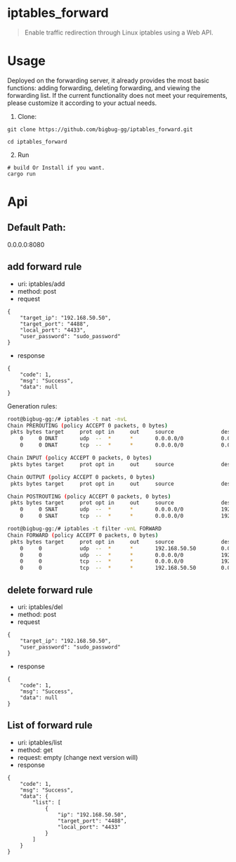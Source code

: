 # iptables_forward

> Enable traffic redirection through Linux iptables using a Web API.

# Usage

Deployed on the forwarding server, it already provides the most basic functions: adding forwarding, deleting forwarding, and viewing the forwarding list. If the current functionality does not meet your requirements, please customize it according to your actual needs.
1. Clone:

```
git clone https://github.com/bigbug-gg/iptables_forward.git

cd iptables_forward
```

2. Run 

```
# build Or Install if you want.
cargo run
```

# Api

## Default Path:

0.0.0.0:8080

## add forward rule
* uri: iptables/add
* method: post
* request
```
{
	"target_ip": "192.168.50.50",
	"target_port": "4488",
	"local_port": "4433",
	"user_password": "sudo_password"
}
```

* response
```
{
	"code": 1,
	"msg": "Success",
	"data": null
}
```

Generation rules:

```bash
root@bigbug-gg:/# iptables -t nat -nvL
Chain PREROUTING (policy ACCEPT 0 packets, 0 bytes)
 pkts bytes target     prot opt in     out     source               destination         
    0     0 DNAT       udp  --  *      *       0.0.0.0/0            0.0.0.0/0            udp dpt:4433 to:192.168.50.50:4488
    0     0 DNAT       tcp  --  *      *       0.0.0.0/0            0.0.0.0/0            tcp dpt:4433 to:192.168.50.50:4488

Chain INPUT (policy ACCEPT 0 packets, 0 bytes)
 pkts bytes target     prot opt in     out     source               destination         

Chain OUTPUT (policy ACCEPT 0 packets, 0 bytes)
 pkts bytes target     prot opt in     out     source               destination         

Chain POSTROUTING (policy ACCEPT 0 packets, 0 bytes)
 pkts bytes target     prot opt in     out     source               destination         
    0     0 SNAT       udp  --  *      *       0.0.0.0/0            192.168.50.50        udp dpt:4488 to:192.168.17.131
    0     0 SNAT       tcp  --  *      *       0.0.0.0/0            192.168.50.50        tcp dpt:4488 to:192.168.17.131

root@bigbug-gg:/# iptables -t filter -vnL FORWARD
Chain FORWARD (policy ACCEPT 0 packets, 0 bytes)
 pkts bytes target     prot opt in     out     source               destination         
    0     0            udp  --  *      *       192.168.50.50        0.0.0.0/0            udp dpt:4488
    0     0            udp  --  *      *       0.0.0.0/0            192.168.50.50        udp dpt:4488
    0     0            tcp  --  *      *       0.0.0.0/0            192.168.50.50        tcp dpt:4488
    0     0            tcp  --  *      *       192.168.50.50        0.0.0.0/0            tcp dpt:4488

```

## delete forward rule
* uri: iptables/del
* method: post
* request
```
{
	"target_ip": "192.168.50.50",
	"user_password": "sudo_password"
}
```

* response
```
{
	"code": 1,
	"msg": "Success",
	"data": null
}
```

## List of forward rule
* uri: iptables/list
* method: get
* request: empty (change next version will) 
* response
```
{
	"code": 1,
	"msg": "Success",
	"data": {
		"list": [
			{
				"ip": "192.168.50.50",
				"target_port": "4488",
				"local_port": "4433"
			}
		]
	}
}
```